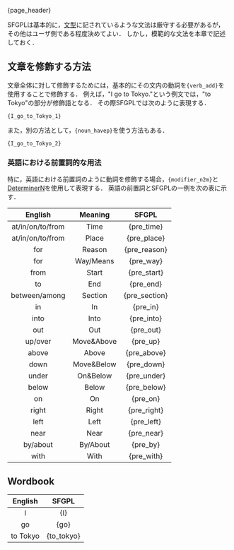 {page_header}

SFGPLは基本的に，[文型]({docs_sentence_pattern})に記されているような文法は厳守する必要があるが，その他はユーザ側である程度決めてよい．
しかし，模範的な文法を本章で記述しておく．

## 文章を修飾する方法

文章全体に対して修飾するためには，基本的にその文内の動詞を```{verb_add}```を使用することで修飾する．
例えば，"I go to Tokyo."という例文では，"to Tokyo"の部分が修飾語となる．
その際SFGPLでは次のように表現する．

```SFGPL
{I_go_to_Tokyo_1}
```

また，別の方法として，```{noun_havep}```を使う方法もある．

```SFGPL
{I_go_to_Tokyo_2}
```

### 英語における前置詞的な用法

特に，英語における前置詞のように動詞を修飾する場合，```{modifier_n2m}```と[DeterminerN]({docs_DeterminerN})を使用して表現する．
英語の前置詞とSFGPLの一例を次の表に示す．

|English|Meaning|SFGPL|
|:-:|:-:|:-:|
|at/in/on/to/from|Time|{pre_time}|
|at/in/on/to/from|Place|{pre_place}|
|for|Reason|{pre_reason}|
|for|Way/Means|{pre_way}|
|from|Start|{pre_start}|
|to|End|{pre_end}|
|between/among|Section|{pre_section}|
|in|In|{pre_in}|
|into|Into|{pre_into}|
|out|Out|{pre_out}|
|up/over|Move&Above|{pre_up}|
|above|Above|{pre_above}|
|down|Move&Below|{pre_down}|
|under|On&Below|{pre_under}|
|below|Below|{pre_below}|
|on|On|{pre_on}|
|right|Right|{pre_right}|
|left|Left|{pre_left}|
|near|Near|{pre_near}|
|by/about|By/About|{pre_by}|
|with|With|{pre_with}|

## Wordbook

|English|SFGPL|
|:-:|:-:|
|I|{I}|
|go|{go}|
|to Tokyo|{to_tokyo}|
